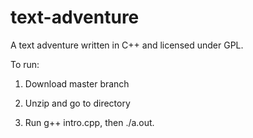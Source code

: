 # text-adventure
A text adventure written in C++ and licensed under GPL.

To run:

1. Download master branch

2. Unzip and go to directory

3. Run g++ intro.cpp, then ./a.out.
